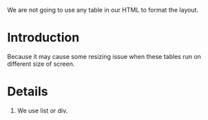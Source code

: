 We are not going to use any table in our HTML to format the layout.

# Introduction #

Because it may cause some resizing issue when these tables run on different size of screen.

# Details #
1. We use list or div.
